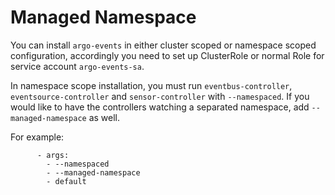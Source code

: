 # Managed Namespace

You can install `argo-events` in either cluster scoped or namespace scoped
configuration, accordingly you need to set up ClusterRole or normal Role for
service account `argo-events-sa`.

In namespace scope installation, you must run `eventbus-controller`,
`eventsource-controller` and `sensor-controller` with `--namespaced`. If you
would like to have the controllers watching a separated namespace, add
`--managed-namespace` as well.

For example:

```
      - args:
        - --namespaced
        - --managed-namespace
        - default
```
